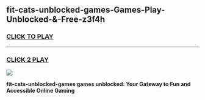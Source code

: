 
## fit-cats-unblocked-games-Games-Play-Unblocked-&-Free-z3f4h
<h3>
<a href="https://premium76.site?title=fit-cats-unblocked-games&ref=24A">CLICK TO PLAY</a></h3>
<hr>

<h3>
<a href="https://premium76.site?title=fit-cats-unblocked-games&ref=24A">CLICK 2 PLAY</a>
  
</h3>

<a href="https://premium76.site?title=fit-cats-unblocked-games&ref=24A"><img src="https://clearcache.store/games.png"></a>


**fit-cats-unblocked-games games unblocked: Your Gateway to Fun and Accessible Online Gaming**
